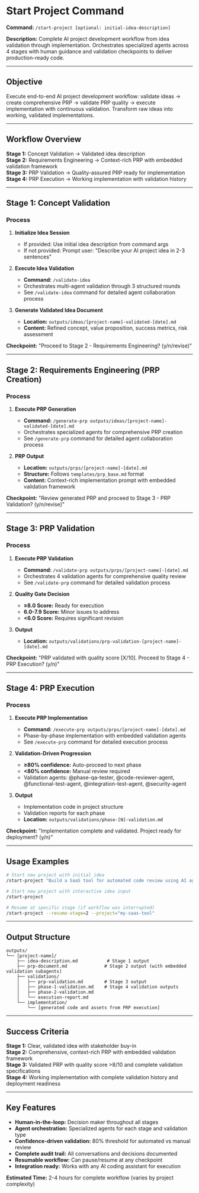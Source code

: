 # Start Project Command

**Command:** `/start-project [optional: initial-idea-description]`

**Description:** Complete AI project development workflow from idea validation through implementation. Orchestrates specialized agents across 4 stages with human guidance and validation checkpoints to deliver production-ready code.

---

## Objective
Execute end-to-end AI project development workflow: validate ideas → create comprehensive PRP → validate PRP quality → execute implementation with continuous validation. Transform raw ideas into working, validated implementations.

---

## Workflow Overview

**Stage 1:** Concept Validation → Validated idea description  
**Stage 2:** Requirements Engineering → Context-rich PRP with embedded validation framework  
**Stage 3:** PRP Validation → Quality-assured PRP ready for implementation  
**Stage 4:** PRP Execution → Working implementation with validation history

---

## Stage 1: Concept Validation

### Process
1. **Initialize Idea Session**
   - If provided: Use initial idea description from command args
   - If not provided: Prompt user: "Describe your AI project idea in 2-3 sentences"

2. **Execute Idea Validation**
   - **Command:** `/validate-idea`
   - Orchestrates multi-agent validation through 3 structured rounds
   - See `/validate-idea` command for detailed agent collaboration process

3. **Generate Validated Idea Document**
   - **Location:** `outputs/ideas/[project-name]-validated-[date].md`
   - **Content:** Refined concept, value proposition, success metrics, risk assessment

**Checkpoint:** "Proceed to Stage 2 - Requirements Engineering? (y/n/revise)"

---

## Stage 2: Requirements Engineering (PRP Creation)

### Process
1. **Execute PRP Generation**
   - **Command:** `/generate-prp outputs/ideas/[project-name]-validated-[date].md`
   - Orchestrates specialized agents for comprehensive PRP creation
   - See `/generate-prp` command for detailed agent collaboration process

2. **PRP Output**
   - **Location:** `outputs/prps/[project-name]-[date].md`
   - **Structure:** Follows `templates/prp_base.md` format
   - **Content:** Context-rich implementation prompt with embedded validation framework

**Checkpoint:** "Review generated PRP and proceed to Stage 3 - PRP Validation? (y/n/revise)"

---

## Stage 3: PRP Validation

### Process
1. **Execute PRP Validation**
   - **Command:** `/validate-prp outputs/prps/[project-name]-[date].md`
   - Orchestrates 4 validation agents for comprehensive quality review
   - See `/validate-prp` command for detailed validation process

2. **Quality Gate Decision**
   - **≥8.0 Score:** Ready for execution
   - **6.0-7.9 Score:** Minor issues to address
   - **<6.0 Score:** Requires significant revision

3. **Output**
   - **Location:** `outputs/validations/prp-validation-[project-name]-[date].md`

**Checkpoint:** "PRP validated with quality score [X/10]. Proceed to Stage 4 - PRP Execution? (y/n)"

---

## Stage 4: PRP Execution

### Process
1. **Execute PRP Implementation**
   - **Command:** `/execute-prp outputs/prps/[project-name]-[date].md`
   - Phase-by-phase implementation with embedded validation agents
   - See `/execute-prp` command for detailed execution process

2. **Validation-Driven Progression**
   - **≥80% confidence:** Auto-proceed to next phase
   - **<80% confidence:** Manual review required
   - Validation agents: @phase-qa-tester, @code-reviewer-agent, @functional-test-agent, @integration-test-agent, @security-agent

3. **Output**
   - Implementation code in project structure
   - Validation reports for each phase
   - **Location:** `outputs/validations/phase-[N]-validation.md`

**Checkpoint:** "Implementation complete and validated. Project ready for deployment? (y/n)"

---

## Usage Examples

```bash
# Start new project with initial idea
/start-project "Build a SaaS tool for automated code review using AI agents"

# Start new project with interactive idea input
/start-project

# Resume at specific stage (if workflow was interrupted)
/start-project --resume-stage=2 --project="my-saas-tool"
```

---

## Output Structure

```
outputs/
└── [project-name]/
    ├── idea-description.md           # Stage 1 output
    ├── prp-document.md              # Stage 2 output (with embedded validation subagents)
    ├── validations/
    │   ├── prp-validation.md        # Stage 3 output
    │   ├── phase-1-validation.md    # Stage 4 validation outputs
    │   ├── phase-2-validation.md
    │   └── execution-report.md
    └── implementation/
        └── [generated code and assets from PRP execution]
```

---

## Success Criteria

**Stage 1:** Clear, validated idea with stakeholder buy-in  
**Stage 2:** Comprehensive, context-rich PRP with embedded validation framework  
**Stage 3:** Validated PRP with quality score >8/10 and complete validation specifications  
**Stage 4:** Working implementation with complete validation history and deployment readiness

---

## Key Features

- **Human-in-the-loop:** Decision maker throughout all stages
- **Agent orchestration:** Specialized agents for each stage and validation type
- **Confidence-driven validation:** 80% threshold for automated vs manual review
- **Complete audit trail:** All conversations and decisions documented
- **Resumable workflow:** Can pause/resume at any checkpoint
- **Integration ready:** Works with any AI coding assistant for execution

**Estimated Time:** 2-4 hours for complete workflow (varies by project complexity)